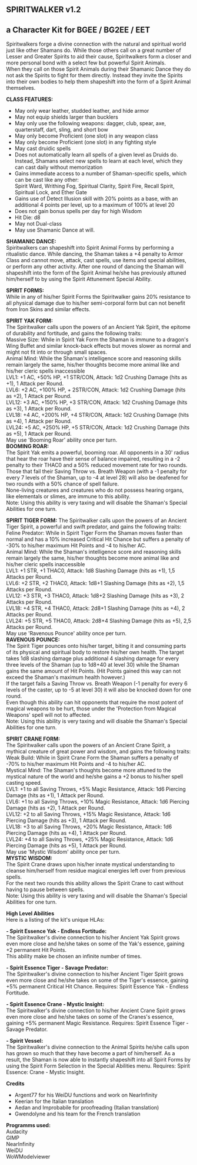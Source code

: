 ## SPIRITWALKER v1.2
## a Character Kit for BGEE / BG2EE / EET

Spiritwalkers forge a divine connection with the natural and spiritual world just
like other Shamans do. While those others call on a great number of Lesser and Greater Spirits to
aid their cause, Spiritwalkers form a closer and more personal bond with a select few but powerful
Spirit Animals.  
When they call on those Spirit Animals during their Shamanic Dance they do not ask the Spirits to
fight for them directly. Instead they invite the Spirits into their own bodies to help them shapeshift
into the form of a Spirit Animal themselves.  

**CLASS FEATURES:**  
- May only wear leather, studded leather, and hide armor  
- May not equip shields larger than bucklers  
- May only use the following weapons: dagger, club, spear, axe, quarterstaff, dart, sling, and short
bow  
- May only become Proficient (one slot) in any weapon class  
- May only become Proficient (one slot) in any fighting style  
- May cast druidic spells  
- Does not automatically learn all spells of a given level as Druids do. Instead, Shamans select new
spells to learn at each level, which they can cast daily without memorization  
- Gains immediate access to a number of Shaman-specific spells, which can be cast like any other:  
Spirit Ward, Writhing Fog, Spiritual Clarity, Spirit Fire, Recall Spirit, Spiritual Lock, and Ether
Gate  
- Gains use of Detect Illusion skill with 20% points as a base, with an additional 4 points per level,
up to a maximum of 100% at level 20  
- Does not gain bonus spells per day for high Wisdom  
- Hit Die: d8  
- May not Dual-class  
- May use Shamanic Dance at will.  
  
**SHAMANIC DANCE:**  
Spiritwalkers can shapeshift into Spirit Animal Forms by performing a ritualistic dance. While
dancing, the Shaman takes a +4 penalty to Armor Class and cannot move, attack, cast spells, use
items and special abilities, or perform any other activity. After one round of dancing the Shaman
will shapeshift into the form of the Spirit Animal he/she has previously attuned him/herself to by
using the Spirit Attunement Special Ability.  
  
**SPIRIT FORMS:**  
While in any of his/her Spirit Forms the Spiritwalker gains 20% resistance to all physical damage
due to his/her semi-corporal form but can not benefit from Iron Skins and similar effects.  
  
**SPIRIT YAK FORM:**  
The Spiritwalker calls upon the powers of an Ancient Yak Spirit, the epitome of durability and
fortitude, and gains the following traits:  
Massive Size: While in Spirit Yak Form the Shaman is immune to a dragon's Wing Buffet and
similar knock-back effects but moves slower as normal and might not fit into or through small
spaces.  
Animal Mind: While the Shaman's intelligence score and reasoning skills remain largely the same,
his/her thoughts become more animal like and his/her cleric spells inaccessible  
LVL1: +1 AC, +50% HP, +1 STR/CON, Attack: 1d2 Crushing Damage (hits as +1), 1 Attack per
Round.  
LVL6: +2 AC, +100% HP, + 2STR/CON, Attack: 1d2 Crushing Damage (hits as +2), 1 Attack per
Round.  
LVL12: +3 AC, +150% HP, +3 STR/CON, Attack: 1d2 Crushing Damage (hits as +3), 1 Attack per
Round.  
LVL18: +4 AC, +200% HP, +4 STR/CON, Attack: 1d2 Crushing Damage (hits as +4), 1 Attack per
Round.  
LVL24: +5 AC, +250% HP, +5 STR/CON, Attack: 1d2 Crushing Damage (hits as +5), 1 Attack per
Round.  
May use 'Booming Roar' ability once per turn.  
**BOOMING ROAR:**  
The Spirit Yak emits a powerful, booming roar. All opponents in a 30' radius that hear the roar have
their sense of balance impaired, resulting in a -2 penalty to their THAC0 and a 50% reduced
movement rate for two rounds.  
Those that fail their Saving Throw vs. Breath Weapon (with a -1 penalty for every 7 levels of the
Shaman, up to -4 at level 28) will also be deafened for two rounds with a 50% chance of spell
failure.  
None-living creatures and creatures who do not possess hearing organs, like elementals or slimes,
are immune to this ability.  
Note: Using this ability is very taxing and will disable the Shaman's Special Abilities for one turn.  
  
**SPIRIT TIGER FORM:**
The Spiritwalker calls upon the powers of an Ancient Tiger Spirit, a powerful and swift predator,
and gains the following traits:  
Feline Predator: While in Spirit Tiger Form the Shaman moves faster than normal and has a 10%
increased Critical Hit Chance but suffers a penalty of -30% to his/her maximum Hit Points and -4 to
his/her AC.  
Animal Mind: While the Shaman's intelligence score and reasoning skills remain largely the same,
his/her thoughts become more animal like and his/her cleric spells inaccessible  
LVL1: +1 STR, +1 THAC0, Attack: 1d8 Slashing Damage (hits as +1), 1,5 Attacks per Round.  
LVL6: +2 STR, +2 THAC0, Attack: 1d8+1 Slashing Damage (hits as +2), 1,5 Attacks per Round.  
LVL12: +3 STR, +3 THAC0, Attack: 1d8+2 Slashing Damage (hits as +3), 2 Attacks per Round.  
LVL18: +4 STR, +4 THAC0, Attack: 2d8+1 Slashing Damage (hits as +4), 2 Attacks per Round.  
LVL24: +5 STR, +5 THAC0, Attack: 2d8+4 Slashing Damage (hits as +5), 2,5 Attacks per Round.  
May use 'Ravenous Pounce' ability once per turn.  
**RAVENOUS POUNCE:**  
The Spirit Tiger pounces onto his/her target, biting it and consuming parts of its physical and
spiritual body to restore his/her own health. The target takes 1d8 slashing damage plus additional 4
slashing damage for every three levels of the Shaman (up to 1d8+40 at level 30) while the Shaman
gains the same amount of Hit Points. (Hit Points gained this way can not exceed the Shaman's
maximum health however.)  
If the target fails a Saving Throw vs. Breath Weapon (-1 penalty for every 6 levels of the caster, up
to -5 at level 30) it will also be knocked down for one round.  
Even though this ability can hit opponents that require the most potent of magical weapons to be
hurt, those under the 'Protection from Magical Weapons' spell will not to affected.  
Note: Using this ability is very taxing and will disable the Shaman's Special Abilities for one turn.  
  
**SPIRIT CRANE FORM:**  
The Spiritwalker calls upon the powers of an Ancient Crane Spirit, a mythical creature of great
power and wisdom, and gains the following traits:  
Weak Build: While in Spirit Crane Form the Shaman suffers a penalty of -70% to his/her maximum
Hit Points and -4 to his/her AC.  
Mystical Mind: The Shaman's thoughts become more attuned to the mystical nature of the world
and he/she gains a +2 bonus to his/her spell casting speed.  
LVL1: +1 to all Saving Throws, +5% Magic Resistance, Attack: 1d6 Piercing Damage (hits as +1),
1 Attack per Round.  
LVL6: +1 to all Saving Throws, +10% Magic Resistance, Attack: 1d6 Piercing Damage (hits as
+2), 1 Attack per Round.  
LVL12: +2 to all Saving Throws, +15% Magic Resistance, Attack: 1d6 Piercing Damage (hits as
+3), 1 Attack per Round.  
LVL18: +3 to all Saving Throws, +20% Magic Resistance, Attack: 1d6 Piercing Damage (hits as
+4), 1 Attack per Round.  
LVL24: +4 to all Saving Throws, +25% Magic Resistance, Attack: 1d6 Piercing Damage (hits as
+5), 1 Attack per Round.  
May use 'Mystic Wisdom' ability once per turn.  
**MYSTIC WISDOM:**  
The Spirit Crane draws upon his/her innate mystical understanding to cleanse him/herself from
residue magical energies left over from previous spells.  
For the next two rounds this ability allows the Spirit Crane to cast without having to pause between
spells.  
Note: Using this ability is very taxing and will disable the Shaman's Special Abilities for one turn.  
  
**High Level Abilities**  
Here is a listing of the kit's unique HLAs:  
  
**- Spirit Essence Yak - Endless Fortitude:**  
The Spiritwalker's divine connection to his/her Ancient Yak Spirit grows even more close and
he/she takes on some of the Yak's essence, gaining +2 permanent Hit Points.  
This ability make be chosen an infinite number of times.  
  
**- Spirit Essence Tiger - Savage Predator:**  
The Spiritwalker's divine connection to his/her Ancient Tiger Spirit grows even more close and
he/she takes on some of the Tiger's essence, gaining +5% permanent Critical Hit Chance.
Requires: Spirit Essence Yak - Endless Fortitude.  
  
**- Spirit Essence Crane - Mystic Insight:**  
The Spiritwalker's divine connection to his/her Ancient Crane Spirit grows even more close and
he/she takes on some of the Cranes's essence, gaining +5% permanent Magic Resistance. Requires:
Spirit Essence Tiger - Savage Predator.  
  
**- Spirit Vessel:**  
The Spiritwalker's divine connection to the Animal Spirits he/she calls upon has grown so much that
they have become a part of him/herself. As a result, the Shaman is now able to instantly shapeshift
into all Spirit Forms by using the Spirit Form Selection in the Special Abilities menu.
Requires: Spirit Essence: Crane - Mystic Insight.
  
**Credits**  
- Argent77 for his WeiDU functions and work on NearInfinity  
- Keerian for the Italian translation  
- Aedan and Improbabile for proofreading (Italian translation)  
- Gwendolyne and his team for the French translation

**Programms used:**  
Audacity  
GIMP  
NearInfinity  
WeiDU  
WoWModelviewer  
